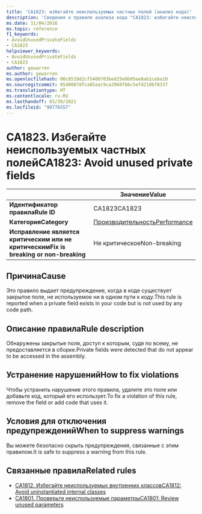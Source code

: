 ```yaml
---
title: 'CA1823: избегайте неиспользуемых частных полей (анализ кода)'
description: 'Сведения о правиле анализа кода "CA1823: избегайте неиспользуемых частных полей"'
ms.date: 11/04/2016
ms.topic: reference
f1_keywords:
- AvoidUnusedPrivateFields
- CA1823
helpviewer_keywords:
- AvoidUnusedPrivateFields
- CA1823
author: gewarren
ms.author: gewarren
ms.openlocfilehash: 00c8510d2cf5406703bed25e0b95ee8ab1ceba10
ms.sourcegitcommit: 05d0087dfca85aac9ca2960f86c5efd218bf833f
ms.translationtype: HT
ms.contentlocale: ru-RU
ms.lasthandoff: 03/30/2021
ms.locfileid: "99776557"
---
```

# <a name="ca1823-avoid-unused-private-fields"></a><span data-ttu-id="5a474-103">CA1823. Избегайте неиспользуемых частных полей</span><span class="sxs-lookup"><span data-stu-id="5a474-103">CA1823: Avoid unused private fields</span></span>

| | <span data-ttu-id="5a474-104">Значение</span><span class="sxs-lookup"><span data-stu-id="5a474-104">Value</span></span> |
|-|-|
| <span data-ttu-id="5a474-105">**Идентификатор правила**</span><span class="sxs-lookup"><span data-stu-id="5a474-105">**Rule ID**</span></span> |<span data-ttu-id="5a474-106">CA1823</span><span class="sxs-lookup"><span data-stu-id="5a474-106">CA1823</span></span>|
| <span data-ttu-id="5a474-107">**Категория**</span><span class="sxs-lookup"><span data-stu-id="5a474-107">**Category**</span></span> |[<span data-ttu-id="5a474-108">Производительность</span><span class="sxs-lookup"><span data-stu-id="5a474-108">Performance</span></span>](performance-warnings.md)|
| <span data-ttu-id="5a474-109">**Исправление является критическим или не критическим**</span><span class="sxs-lookup"><span data-stu-id="5a474-109">**Fix is breaking or non-breaking**</span></span> |<span data-ttu-id="5a474-110">Не критическое</span><span class="sxs-lookup"><span data-stu-id="5a474-110">Non-breaking</span></span>|

## <a name="cause"></a><span data-ttu-id="5a474-111">Причина</span><span class="sxs-lookup"><span data-stu-id="5a474-111">Cause</span></span>

<span data-ttu-id="5a474-112">Это правило выдает предупреждение, когда в коде существует закрытое поле, не используемое ни в одном пути к коду.</span><span class="sxs-lookup"><span data-stu-id="5a474-112">This rule is reported when a private field exists in your code but is not used by any code path.</span></span>

## <a name="rule-description"></a><span data-ttu-id="5a474-113">Описание правила</span><span class="sxs-lookup"><span data-stu-id="5a474-113">Rule description</span></span>

<span data-ttu-id="5a474-114">Обнаружены закрытые поля, доступ к которым, судя по всему, не предоставляется в сборке.</span><span class="sxs-lookup"><span data-stu-id="5a474-114">Private fields were detected that do not appear to be accessed in the assembly.</span></span>

## <a name="how-to-fix-violations"></a><span data-ttu-id="5a474-115">Устранение нарушений</span><span class="sxs-lookup"><span data-stu-id="5a474-115">How to fix violations</span></span>

<span data-ttu-id="5a474-116">Чтобы устранить нарушение этого правила, удалите это поле или добавьте код, который его использует.</span><span class="sxs-lookup"><span data-stu-id="5a474-116">To fix a violation of this rule, remove the field or add code that uses it.</span></span>

## <a name="when-to-suppress-warnings"></a><span data-ttu-id="5a474-117">Условия для отключения предупреждений</span><span class="sxs-lookup"><span data-stu-id="5a474-117">When to suppress warnings</span></span>

<span data-ttu-id="5a474-118">Вы можете безопасно скрыть предупреждения, связанные с этим правилом.</span><span class="sxs-lookup"><span data-stu-id="5a474-118">It is safe to suppress a warning from this rule.</span></span>

## <a name="related-rules"></a><span data-ttu-id="5a474-119">Связанные правила</span><span class="sxs-lookup"><span data-stu-id="5a474-119">Related rules</span></span>

- [<span data-ttu-id="5a474-120">CA1812. Избегайте неиспользуемых внутренних классов</span><span class="sxs-lookup"><span data-stu-id="5a474-120">CA1812: Avoid uninstantiated internal classes</span></span>](ca1812.md)
- [<span data-ttu-id="5a474-121">CA1801. Проверьте неиспользуемые параметры</span><span class="sxs-lookup"><span data-stu-id="5a474-121">CA1801: Review unused parameters</span></span>](ca1801.md)
